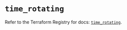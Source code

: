 # `time_rotating`

Refer to the Terraform Registry for docs: [`time_rotating`](https://registry.terraform.io/providers/hashicorp/time/0.11.2/docs/resources/rotating).
